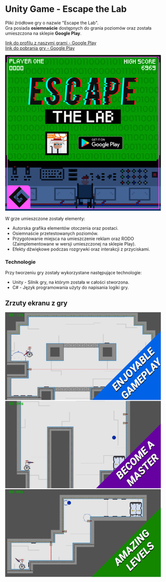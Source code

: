 # Unity Game - Escape the Lab


Pliki źródłowe gry o nazwie "Escape the Lab". <br>
Gra posiada **osiemnaście** dostępnych do grania poziomów oraz została umieszczona na sklepie **Google Play**.<br>

[link do profilu z naszymi grami - Google Play](https://play.google.com/store/apps/dev?id=6893354586300001935) <br>
[link do pobrania gry - Google Play](https://play.google.com/store/apps/details?id=com.GeekBox.EscapeTheLab)

<img src= "Game_Images/Facebook_Post_Image.png">

W grze umieszczone zostały elementy:

- Autorska grafika elementów otoczenia oraz postaci.
- Osiemnaście przetestowanych poziomów.
- Przygotowanie miejsca na umieszczenie reklam oraz RODO (Zaimplementowane w wersji umieszczonej na sklepie Play).
- Efekty dźwiękowe podczas rozgrywki oraz interakcji z przyciskami.

### Technologie

Przy tworzeniu gry zostały wykorzystane następujące technologie:

- Unity - Silnik gry, na którym została w całości stworzona.
- C#    - Język programowania użyty do napisania logiki gry.

## Zrzuty ekranu z gry

<img src= "Game_Images/ss1-01.png">

<img src= "Game_Images/ss1-06.png">

<img src= "Game_Images/ss1-04.png">